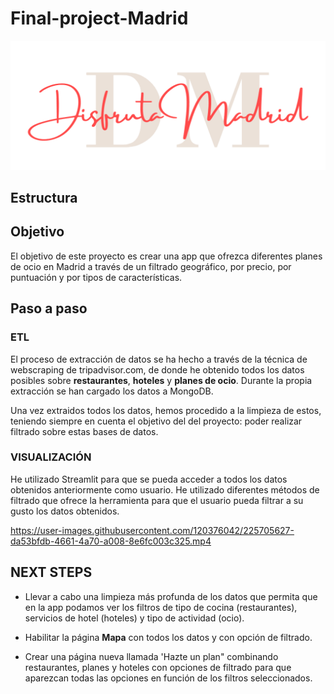 # Final-project-Madrid
![portada](https://github.com/paulabnbh/final-project-madrid/blob/main/proyecto/imagenes/logo-mad.png)

## Estructura


## Objetivo

El objetivo de este proyecto es crear una app que ofrezca diferentes planes de ocio en Madrid a través de un filtrado geográfico, por precio, por puntuación y por tipos de características.

## Paso a paso

### ETL

El proceso de extracción de datos se ha hecho a través de la técnica de webscraping de tripadvisor.com, de donde he obtenido todos los datos posibles sobre **restaurantes**, **hoteles** y **planes de ocio**. Durante la propia extracción se han cargado los datos a MongoDB.

Una vez extraidos todos los datos, hemos procedido a la limpieza de estos, teniendo siempre en cuenta el objetivo del del proyecto: poder realizar filtrado sobre estas bases de datos.

### VISUALIZACIÓN

He utilizado Streamlit para que se pueda acceder a todos los datos obtenidos anteriormente como usuario. He utilizado diferentes métodos de filtrado que ofrece la herramienta para que el usuario pueda filtrar a su gusto los datos obtenidos.

https://user-images.githubusercontent.com/120376042/225705627-da53bfdb-4661-4a70-a008-8e6fc003c325.mp4

## NEXT STEPS

+ Llevar a cabo una limpieza más profunda de los datos que permita que en la app podamos ver los filtros de tipo de cocina (restaurantes), servicios de hotel (hoteles) y tipo de actividad (ocio).

+ Habilitar la página **Mapa** con todos los datos y con opción de filtrado.

+ Crear una página nueva llamada 'Hazte un plan" combinando restaurantes, planes y hoteles con opciones de filtrado para que aparezcan todas las opciones en función de los filtros seleccionados. 
